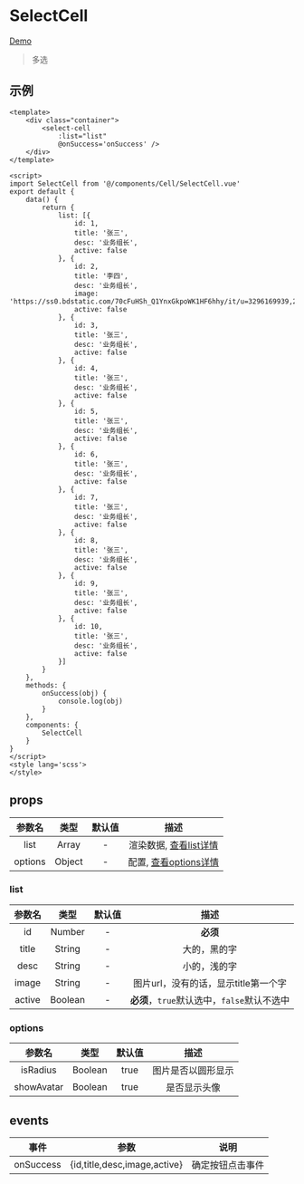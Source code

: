 # SelectCell
[Demo](http://watasi.gitee.io/infozx_api/dist/#/selectCell.html)
> 多选

## 示例
``` vue{10}
<template>
	<div class="container">
		<select-cell
			:list="list"
			@onSuccess='onSuccess' />
	</div>
</template>

<script>
import SelectCell from '@/components/Cell/SelectCell.vue'
export default {
	data() {
		return {
			list: [{
				id: 1,
				title: '张三',
				desc: '业务组长',
				active: false
			}, {
				id: 2,
				title: '李四',
				desc: '业务组长',
				image: 'https://ss0.bdstatic.com/70cFuHSh_Q1YnxGkpoWK1HF6hhy/it/u=3296169939,2964109829&fm=27&gp=0.jpg',
				active: false
			}, {
				id: 3,
				title: '张三',
				desc: '业务组长',
				active: false
			}, {
				id: 4,
				title: '张三',
				desc: '业务组长',
				active: false
			}, {
				id: 5,
				title: '张三',
				desc: '业务组长',
				active: false
			}, {
				id: 6,
				title: '张三',
				desc: '业务组长',
				active: false
			}, {
				id: 7,
				title: '张三',
				desc: '业务组长',
				active: false
			}, {
				id: 8,
				title: '张三',
				desc: '业务组长',
				active: false
			}, {
				id: 9,
				title: '张三',
				desc: '业务组长',
				active: false
			}, {
				id: 10,
				title: '张三',
				desc: '业务组长',
				active: false
			}]
		}
	},
	methods: {
		onSuccess(obj) {
			console.log(obj)
		}
	},
	components: {
		SelectCell
	}
}
</script>
<style lang='scss'>
</style>
```

## props
|参数名|类型|默认值|描述|
|:---:|:---:|:---:|:---:|
|list|Array|-|渲染数据, [查看list详情](#list)|
|options|Object|-|配置, [查看options详情](#options)|

### list
|参数名|类型|默认值|描述|
|:---:|:---:|:---:|:---:|
|id|Number|-|**必须**|
|title|String|-|大的，黑的字|
|desc|String|-|小的，浅的字|
|image|String|-|图片url，没有的话，显示title第一个字|
|active|Boolean|-|**必须**，`true`默认选中，`false`默认不选中|

### options
|参数名|类型|默认值|描述|
|:---:|:---:|:---:|:---:|
|isRadius|Boolean|true|图片是否以圆形显示|
|showAvatar|Boolean|true|是否显示头像|

## events
|事件|参数|说明|
|:---:|:---:|:---:|
|onSuccess|{id,title,desc,image,active}|确定按钮点击事件|